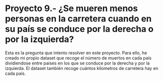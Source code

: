# Proyecto 9.- ¿Se mueren menos personas en la carretera cuando en su país se conduce por la derecha o por la izquierda?

Esta es la pregunta que intento resolver en este proyecto. Para ello, he creado mi propio dataset que recoge el número de muertos en cada país dividiendose entre paises en los que se conduce por la derecha y por la izquierda. El dataset también recoge cuántos kilometros de carretera hay en cada país. 

